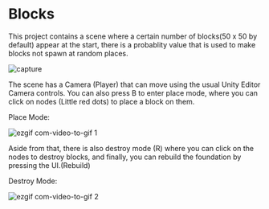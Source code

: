 # Blocks

This project contains a scene where a certain number of blocks(50 x 50 by default) appear 
at the start, there is a probablity value that is used to make blocks not spawn at random places.

![capture](https://user-images.githubusercontent.com/20110074/41061914-77e3db5a-69d4-11e8-8d1f-0a3027ff2d44.PNG)

The scene has a Camera (Player) that can move using the usual Unity Editor Camera controls. You can also
press B to enter place mode, where you can click on nodes (Little red dots) to place a block on them.

Place Mode:

![ezgif com-video-to-gif 1](https://user-images.githubusercontent.com/20110074/41062288-b627eefa-69d5-11e8-80f2-c598a21d0b2d.gif)

Aside from that, there is also destroy mode (R) where you can click on the nodes to destroy blocks, and finally, 
you can rebuild the foundation by pressing the UI.(Rebuild)

Destroy Mode:

![ezgif com-video-to-gif 2](https://user-images.githubusercontent.com/20110074/41062457-2b68ac54-69d6-11e8-9919-2bc45b6baac9.gif)

